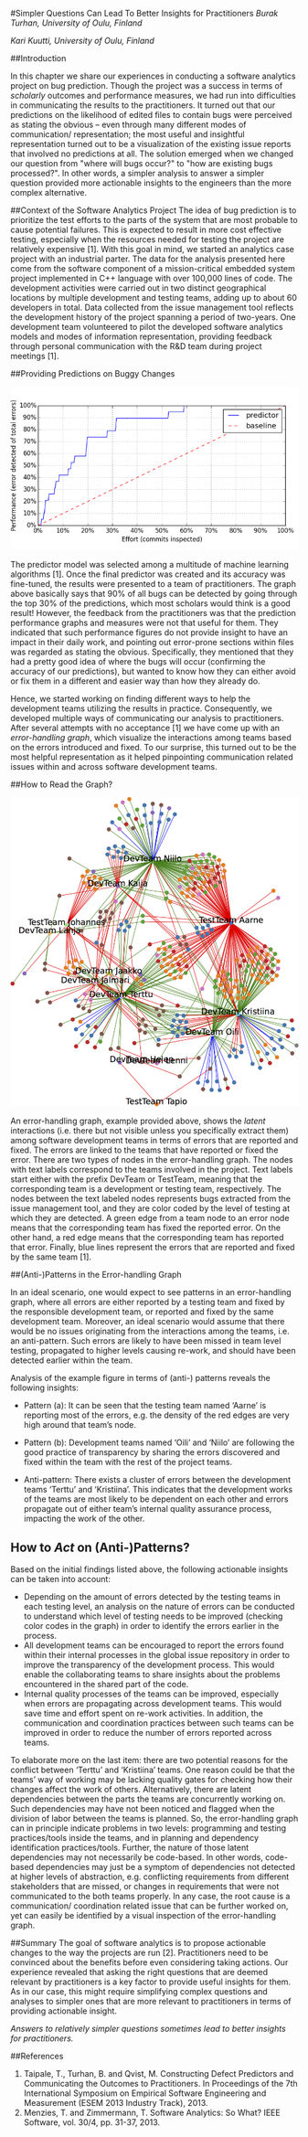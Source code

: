 #Simpler Questions Can Lead To Better Insights for Practitioners
*Burak Turhan, University of Oulu, Finland*

*Kari Kuutti, University of Oulu, Finland*

##Introduction

In this chapter we share our experiences in conducting a software analytics project on bug prediction. Though the project was a success in terms of _scholarly_ outcomes and performance measures, we had run into difficulties in communicating the results to the practitioners. It turned out that our predictions on the likelihood of edited files to contain bugs were perceived as stating the obvious – even through many different modes of communication/ representation; the most useful and insightful representation turned out to be a visualization of the existing issue reports that involved no predictions at all. The solution emerged when we changed our question from "where will bugs occur?" to "how are existing bugs processed?". In other words, a simpler analysis to answer a simpler question provided more actionable insights to the engineers than the more complex alternative.


##Context of the Software Analytics Project
The idea of bug prediction is to prioritize the test efforts to the parts of the system that are most probable to cause potential failures. This is expected to result in more cost effective testing, especially when the resources needed for testing the project are relatively expensive [1]. With this goal in mind, we started an analytics case project with an industrial parter. The data for the analysis presented here come from the software component of a mission-critical embedded system project implemented in C++ language with over 100,000 lines of code. The development activities were carried out in two distinct geographical locations by multiple development and testing teams, adding up to about 60 developers in total. Data collected from the issue management tool reflects the development history of the project spanning a period of two-years. One development team volunteered to pilot the developed software analytics models and modes of information representation, providing feedback through personal communication with the R&D team during project meetings [1].

##Providing Predictions on Buggy Changes

![alt text](./performance.png "This graph basically says that 90% of all bugs can be detected by going through the top 30% of the predictions.")

The predictor model was selected among a multitude of machine learning algorithms [1]. Once the final predictor was created and its accuracy was fine-tuned, the results were presented to a team of practitioners. The graph above basically says that 90% of all bugs can be detected by going through the top 30% of the predictions, which most scholars would think is a good result! However, the feedback from the practitioners was that the prediction performance graphs and measures were not that useful for them. They indicated that such performance figures do not provide insight to have an impact in their daily work, and pointing out error-prone sections within files was regarded as stating the obvious. Specifically, they mentioned that they had a pretty good idea of where the bugs will occur (confirming the accuracy of our predictions), but wanted to know how they can either avoid or fix them in a different and easier way than how they already do.

Hence, we started working on finding different ways to help the development teams utilizing the results in practice. Consequently, we developed multiple ways of communicating our analysis to practitioners. After several attempts with no acceptance [1] we have come up with an _error-handling graph_, which visualize the interactions among teams based on the errors introduced and fixed. To our surprise, this turned out to be the most helpful representation as it helped pinpointing communication related issues within and across software development teams.

##How to Read the Graph?

![alt text](./graph.png "Error-handling Graph: Visualization of latent interactions across teams over reported issues.")

An error-handling graph, example provided above, shows the _latent_ interactions (i.e. there but not visible unless you specifically extract them) among software development teams in terms of errors that are reported and fixed. The errors are linked to the teams that have reported or fixed the error. There are two types of nodes in the error-handling graph. The nodes with text labels correspond to the teams involved in the project. Text labels start either with the prefix DevTeam or TestTeam, meaning that the corresponding team is a development or testing team, respectively. The nodes between the text labeled nodes represents bugs extracted from the issue management tool, and they are color coded by the level of testing at which they are detected. A green edge from a team node to an error node means that the corresponding team has fixed the reported error. On the other hand, a red edge means that the corresponding team has reported that error. Finally, blue lines represent the errors that are reported and fixed by the same team [1].

##(Anti-)Patterns in the Error-handling Graph

In an ideal scenario, one would expect to see patterns in an error-handling graph, where all errors are either reported by a testing team and fixed by the responsible development team, or reported and fixed by the same development team. Moreover, an ideal scenario would assume that there would be no issues originating from the interactions among the teams, i.e. an anti-pattern. Such errors are likely to have been missed in team level testing, propagated to higher levels causing re-work, and should have been detected earlier within the team.

Analysis of the example figure in terms of (anti-) patterns reveals the following insights:

- Pattern (a): It can be seen that the testing team named ‘Aarne’ is reporting most of the errors, e.g. the density of the red edges are very high around that team’s node.

- Pattern (b): Development teams named ‘Oili’ and ‘Niilo’ are following the good practice of transparency by sharing the errors discovered and fixed within the team with the rest of the project teams.

- Anti-pattern: There exists a cluster of errors between the development teams ‘Terttu’ and ‘Kristiina’. This indicates that the development works of the teams are most likely to be dependent on each other and errors propagate out of either team’s internal quality assurance process, impacting the work of the other.

## How to _Act_ on (Anti-)Patterns?

Based on the initial findings listed above, the following actionable insights can be taken into account:

- Depending on the amount of errors detected by the testing teams in each testing level, an analysis on the nature of errors can be conducted to understand which level of testing needs to be improved (checking color codes in the graph) in order to identify the errors earlier in the process.
- All development teams can be encouraged to report the errors found within their internal processes in the global issue repository in order to improve the transparency of the development process. This would enable the collaborating teams to share insights about the problems encountered in the shared part of the code.
- Internal quality processes of the teams can be improved, especially when errors are propagating across development teams. This would save time and effort spent on re-work activities. In addition, the communication and coordination practices between such teams can be improved in order to reduce the number of errors reported across teams.

To elaborate more on the last item: there are two potential reasons for the conflict between ‘Terttu’ and ‘Kristiina’ teams. One reason could be that the teams’ way of working may be lacking quality gates for checking how their changes affect the work of others. Alternatively, there are latent dependencies between the parts the teams are concurrently working on. Such dependencies may have not been noticed and flagged when the division of labor between the teams is planned. So, the error-handling graph can in principle indicate problems in two levels: programming and testing practices/tools inside the teams, and in planning and dependency identification practices/tools. Further, the nature of those latent dependencies may not necessarily be code-based. In other words, code-based dependencies may just be a symptom of dependencies not detected at higher levels of abstraction, e.g. conflicting requirements from different stakeholders that are missed, or changes in requirements that were not communicated to the both teams properly. In any case, the root cause is a communication/ coordination related issue that can be further worked on, yet can easily be identified by a visual inspection of the error-handling graph.

##Summary
 The goal of software analytics is to propose actionable changes to the way the projects are run [2]. Practitioners need to be convinced about the benefits before even considering taking actions. Our experience revealed that asking the right questions that are deemed relevant by practitioners is a key factor to provide useful insights for them. As in our case, this might require simplifying complex questions and analyses to simpler ones that are more relevant to practitioners in terms of providing actionable insight.

 _Answers to relatively simpler questions sometimes lead to better insights for practitioners._


##References
1.	Taipale, T., Turhan, B. and Qvist, M. Constructing Defect Predictors and Communicating the Outcomes to Practitioners. In Proceedings of the 7th International Symposium on Empirical Software Engineering and Measurement (ESEM 2013 Industry Track), 2013.
2.	Menzies, T. and Zimmermann, T. Software Analytics: So What? IEEE Software, vol. 30/4, pp. 31-37, 2013.
